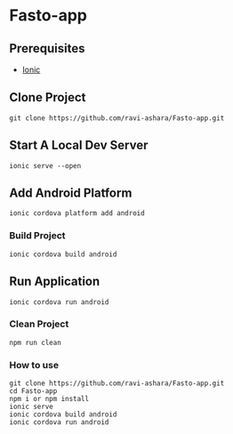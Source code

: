 # Fasto-app

## Prerequisites
- [Ionic](https://ionicframework.com/docs/installation/cli/#install-the-ionic-cli)

## Clone Project
```
git clone https://github.com/ravi-ashara/Fasto-app.git
```

## Start A Local Dev Server
```
ionic serve --open
```

## Add Android Platform
```
ionic cordova platform add android
```

### Build Project
```
ionic cordova build android
```

## Run Application
```
ionic cordova run android
```

### Clean Project
```
npm run clean
```


### How to use
```
git clone https://github.com/ravi-ashara/Fasto-app.git
cd Fasto-app
npm i or npm install
ionic serve
ionic cordova build android
ionic cordova run android
```
